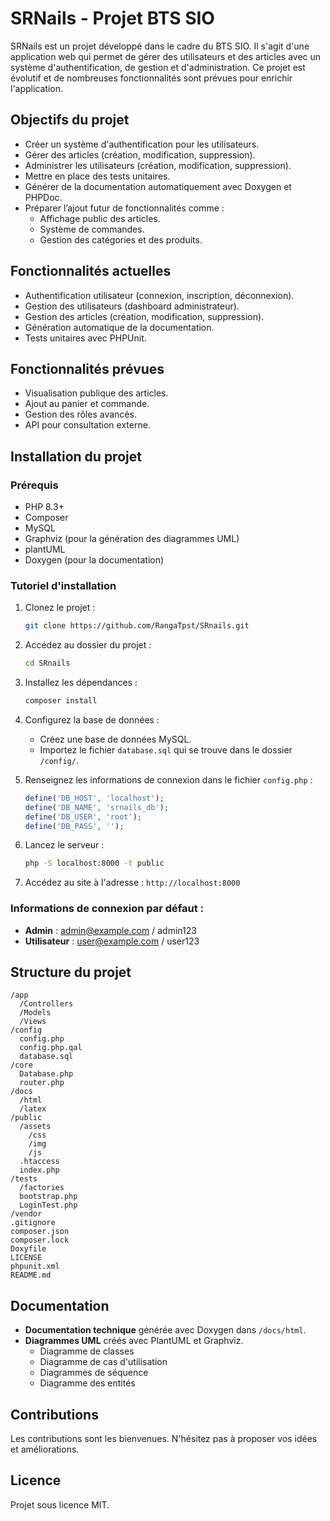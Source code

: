 
# SRNails - Projet BTS SIO

SRNails est un projet développé dans le cadre du BTS SIO. Il s'agit d'une application web qui permet de gérer des utilisateurs et des articles avec un système d'authentification, de gestion et d'administration. Ce projet est évolutif et de nombreuses fonctionnalités sont prévues pour enrichir l'application.

## Objectifs du projet
- Créer un système d'authentification pour les utilisateurs.
- Gérer des articles (création, modification, suppression).
- Administrer les utilisateurs (création, modification, suppression).
- Mettre en place des tests unitaires.
- Générer de la documentation automatiquement avec Doxygen et PHPDoc.
- Préparer l’ajout futur de fonctionnalités comme :
  - Affichage public des articles.
  - Système de commandes.
  - Gestion des catégories et des produits.

## Fonctionnalités actuelles
- Authentification utilisateur (connexion, inscription, déconnexion).
- Gestion des utilisateurs (dashboard administrateur).
- Gestion des articles (création, modification, suppression).
- Génération automatique de la documentation.
- Tests unitaires avec PHPUnit.

## Fonctionnalités prévues
- Visualisation publique des articles.
- Ajout au panier et commande.
- Gestion des rôles avancés.
- API pour consultation externe.

## Installation du projet

### Prérequis
- PHP 8.3+
- Composer
- MySQL
- Graphviz (pour la génération des diagrammes UML)
- plantUML
- Doxygen (pour la documentation)

### Tutoriel d'installation

1. Clonez le projet :
    ```bash
    git clone https://github.com/RangaTpst/SRnails.git
    ```

2. Accédez au dossier du projet :
    ```bash
    cd SRnails
    ```

3. Installez les dépendances :
    ```bash
    composer install
    ```

4. Configurez la base de données :
    - Créez une base de données MySQL.
    - Importez le fichier `database.sql` qui se trouve dans le dossier `/config/`.

5. Renseignez les informations de connexion dans le fichier `config.php` :
    ```php
    define('DB_HOST', 'localhost');
    define('DB_NAME', 'srnails_db');
    define('DB_USER', 'root');
    define('DB_PASS', '');
    ```

6. Lancez le serveur :
    ```bash
    php -S localhost:8000 -t public
    ```

7. Accédez au site à l'adresse : `http://localhost:8000`

### Informations de connexion par défaut :
- **Admin** : admin@example.com / admin123
- **Utilisateur** : user@example.com / user123

## Structure du projet

```
/app
  /Controllers
  /Models
  /Views
/config
  config.php
  config.php.qal
  database.sql
/core
  Database.php
  router.php
/docs
  /html
  /latex
/public
  /assets
    /css
    /img
    /js
  .htaccess
  index.php
/tests
  /factories
  bootstrap.php
  LoginTest.php
/vendor
.gitignore
composer.json
composer.lock
Doxyfile
LICENSE
phpunit.xml
README.md
```

## Documentation
- **Documentation technique** générée avec Doxygen dans `/docs/html`.
- **Diagrammes UML** créés avec PlantUML et Graphviz.
  - Diagramme de classes
  - Diagramme de cas d'utilisation
  - Diagrammes de séquence
  - Diagramme des entités

## Contributions
Les contributions sont les bienvenues. N'hésitez pas à proposer vos idées et améliorations.

## Licence
Projet sous licence MIT.
